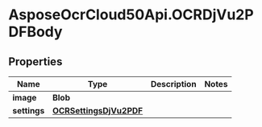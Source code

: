# AsposeOcrCloud50Api.OCRDjVu2PDFBody

## Properties

Name | Type | Description | Notes
------------ | ------------- | ------------- | -------------
**image** | **Blob** |  | 
**settings** | [**OCRSettingsDjVu2PDF**](OCRSettingsDjVu2PDF.md) |  | 


